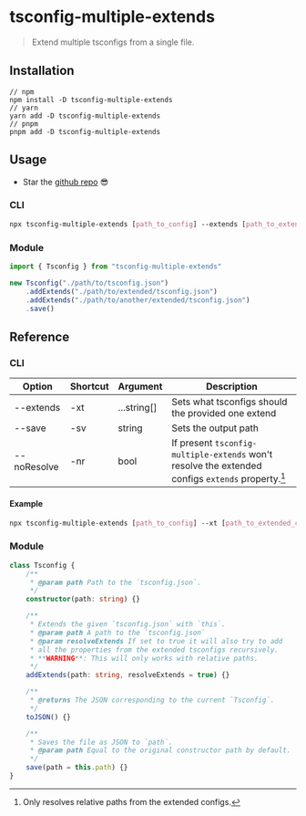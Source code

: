# tsconfig-multiple-extends

> Extend multiple tsconfigs from a single file.

## Installation

```
// npm
npm install -D tsconfig-multiple-extends
// yarn
yarn add -D tsconfig-multiple-extends
// pnpm
pnpm add -D tsconfig-multiple-extends
```

## Usage

-   Star the [github repo](https://github.com/Alexandre-Fernandez/tsconfig-multiple-extends) 😎

### CLI

```css
npx tsconfig-multiple-extends [path_to_config] --extends [path_to_extended_config_1] [path_to_extended_config_2]
```

### Module

```ts
import { Tsconfig } from "tsconfig-multiple-extends"

new Tsconfig("./path/to/tsconfig.json")
	.addExtends("./path/to/extended/tsconfig.json")
	.addExtends("./path/to/another/extended/tsconfig.json")
	.save()
```

## Reference

### CLI

| Option      | Shortcut | Argument    | Description                                                                                       |
| ----------- | -------- | ----------- | ------------------------------------------------------------------------------------------------- |
| --extends   | -xt      | ...string[] | Sets what tsconfigs should the provided one extend                                                |
| --save      | -sv      | string      | Sets the output path                                                                              |
| --noResolve | -nr      | bool        | If present `tsconfig-multiple-extends` won't resolve the extended configs `extends` property.[^1] |

#### Example

```css
npx tsconfig-multiple-extends [path_to_config] --xt [path_to_extended_config] -nr -sv [path_to_output]
```

### Module

```ts
class Tsconfig {
	/**
	 * @param path Path to the `tsconfig.json`.
	 */
	constructor(path: string) {}

	/**
	 * Extends the given `tsconfig.json` with `this`.
	 * @param path A path to the `tsconfig.json`
	 * @param resolveExtends If set to true it will also try to add
	 * all the properties from the extended tsconfigs recursively.
	 * **WARNING**: This will only works with relative paths.
	 */
	addExtends(path: string, resolveExtends = true) {}

	/**
	 * @returns The JSON corresponding to the current `Tsconfig`.
	 */
	toJSON() {}

	/**
	 * Saves the file as JSON to `path`.
	 * @param path Equal to the original constructor path by default.
	 */
	save(path = this.path) {}
}
```

[^1]: Only resolves relative paths from the extended configs.
